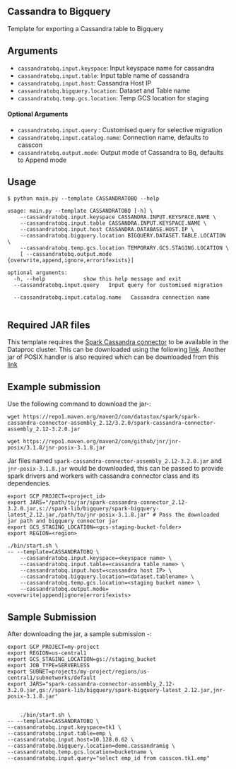 ## Cassandra to Bigquery

Template for exporting a Cassandra table to Bigquery


## Arguments
* `cassandratobq.input.keyspace`: Input keyspace name for cassandra
* `cassandratobq.input.table`: Input table name of cassandra 
* `cassandratobq.input.host`: Cassandra Host IP 
* `cassandratobq.bigquery.location`: Dataset and Table name
* `cassandratobq.temp.gcs.location`: Temp GCS location for staging
#### Optional Arguments
* `cassandratobq.input.query` : Customised query for selective migration
* `cassandratobq.input.catalog.name`: Connection name, defaults to casscon
* `cassandratobq.output.mode`: Output mode of Cassandra to Bq, defaults to Append mode


## Usage

```
$ python main.py --template CASSANDRATOBQ --help

usage: main.py --template CASSANDRATOBQ [-h] \
	--cassandratobq.input.keyspace CASSANDRA.INPUT.KEYSPACE.NAME \
	--cassandratobq.input.table CASSANDRA.INPUT.KEYSPACE.NAME \
	--cassandratobq.input.host CASSANDRA.DATABASE.HOST.IP \
	--cassandratobq.bigquery.location BIGQUERY.DATASET.TABLE.LOCATION \
	--cassandratobq.temp.gcs.location TEMPORARY.GCS.STAGING.LOCATION \
    [ --cassandratobq.output.mode {overwrite,append,ignore,errorifexists}]

optional arguments:
  -h, --help            show this help message and exit
  --cassandratobq.input.query   Input query for customised migration
                       
  --cassandratobq.input.catalog.name   Cassandra connection name
                        
```

## Required JAR files

This template requires the [Spark Cassandra connector](https://github.com/datastax/spark-cassandra-connector) to be available in the Dataproc cluster.
This can be downloaded using the following [link](https://repo1.maven.org/maven2/com/datastax/spark/spark-cassandra-connector-assembly_2.12/3.2.0/spark-cassandra-connector-assembly_2.12-3.2.0.jar).
Another jar of POSIX handler is also required which can be downloaded from this [link](https://repo1.maven.org/maven2/com/github/jnr/jnr-posix/3.1.8/jnr-posix-3.1.8.jar)
## Example submission
Use the following command to download the jar-:
```
wget https://repo1.maven.org/maven2/com/datastax/spark/spark-cassandra-connector-assembly_2.12/3.2.0/spark-cassandra-connector-assembly_2.12-3.2.0.jar
```
```
wget https://repo1.maven.org/maven2/com/github/jnr/jnr-posix/3.1.8/jnr-posix-3.1.8.jar
```
Jar files named `spark-cassandra-connector-assembly_2.12-3.2.0.jar` and `jnr-posix-3.1.8.jar` would be downloaded, this can be passed to provide spark drivers and workers with cassandra connector class and its dependencies.
```
export GCP_PROJECT=<project_id>
export JARS="/path/to/jar/spark-cassandra-connector_2.12-3.2.0.jar,s://spark-lib/bigquery/spark-bigquery-latest_2.12.jar,/path/to/jnr-posix-3.1.8.jar" # Pass the downloaded jar path and bigquery connector jar
export GCS_STAGING_LOCATION=<gcs-staging-bucket-folder>
export REGION=<region>

./bin/start.sh \
-- --template=CASSANDRATOBQ \
	--cassandratobq.input.keyspace=<keyspace name> \
	--cassandratobq.input.table=<cassandra table name> \
	--cassandratobq.input.host=<cassandra host IP> \
	--cassandratobq.bigquery.location=<dataset.tablename> \
	--cassandratobq.temp.gcs.location=<staging bucket name> \
	--cassandratobq.output.mode=<overwrite|append|ignore|errorifexists>
```
## Sample Submission
After downloading the jar, a sample submission -:
```
export GCP_PROJECT=my-project
export REGION=us-central1
export GCS_STAGING_LOCATION=gs://staging_bucket
export JOB_TYPE=SERVERLESS
export SUBNET=projects/my-project/regions/us-central1/subnetworks/default
export JARS="spark-cassandra-connector-assembly_2.12-3.2.0.jar,gs://spark-lib/bigquery/spark-bigquery-latest_2.12.jar,jnr-posix-3.1.8.jar"


    ./bin/start.sh \
-- --template=CASSANDRATOBQ \
--cassandratobq.input.keyspace=tk1 \
--cassandratobq.input.table=emp \
--cassandratobq.input.host=10.128.0.62 \
--cassandratobq.bigquery.location=demo.cassandramig \
--cassandratobq.temp.gcs.location=bucketname \
--cassandratobq.input.query="select emp_id from casscon.tk1.emp"
```
